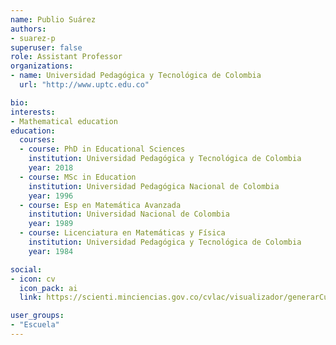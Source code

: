 ```yaml
---
name: Publio Suárez
authors:
- suarez-p
superuser: false
role: Assistant Professor
organizations:
- name: Universidad Pedagógica y Tecnológica de Colombia
  url: "http://www.uptc.edu.co"

bio:
interests:
- Mathematical education
education:
  courses:
  - course: PhD in Educational Sciences
    institution: Universidad Pedagógica y Tecnológica de Colombia
    year: 2018
  - course: MSc in Education
    institution: Universidad Pedagógica Nacional de Colombia
    year: 1996
  - course: Esp en Matemática Avanzada
    institution: Universidad Nacional de Colombia
    year: 1989
  - course: Licenciatura en Matemáticas y Física
    institution: Universidad Pedagógica y Tecnológica de Colombia
    year: 1984

social:
- icon: cv
  icon_pack: ai
  link: https://scienti.minciencias.gov.co/cvlac/visualizador/generarCurriculoCv.do?cod_rh=0000378380

user_groups:
- "Escuela"
---
```



